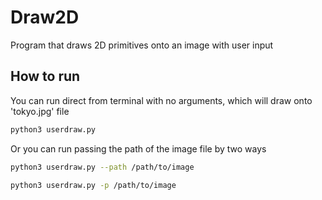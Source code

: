 # Draw2D

Program that draws 2D primitives onto an image with user input

## How to run
You can run direct from terminal with no arguments, which will draw
onto 'tokyo.jpg' file
```bash
python3 userdraw.py
```

Or you can run passing the path of the image file by two ways
```bash
python3 userdraw.py --path /path/to/image
```

```bash
python3 userdraw.py -p /path/to/image
```